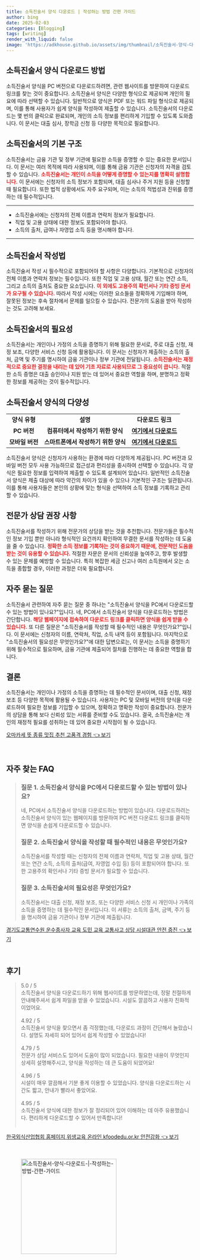 ```yaml
---
title: 소득진술서 양식 다운로드 | 작성하는 방법 간편 가이드
author: bing
date: 2025-02-03
categories: [Blogging]
tags: [writing]
render_with_liquid: false
image: 'https://adkhouse.github.io/assets/img/thumbnail/소득진술서-양식-다운로드-|-작성하는-방법-간편-가이드.webp'
---
```



<h2 id='소득진술서양식다운로드'>소득진술서 양식 다운로드 방법</h2>

<p>소득진술서 양식을 PC 버전으로 다운로드하려면, 관련 웹사이트를 방문하여 다운로드 링크를 찾는 것이 중요합니다. 소득진술서 양식은 다양한 형식으로 제공되며 개인의 필요에 따라 선택할 수 있습니다. 일반적으로 양식은 PDF 또는 워드 파일 형식으로 제공되며, 이를 통해 사용자가 쉽게 양식을 작성하여 제출할 수 있습니다. 소득진술서의 다운로드는 몇 번의 클릭으로 완료되며, 개인의 소득 정보를 편리하게 기입할 수 있도록 도와줍니다. 이 문서는 대출 심사, 장학금 신청 등 다양한 목적으로 필요합니다.</p>

<h2 id='소득진술서구조'>소득진술서의 기본 구조</h2>

<p>소득진술서는 금융 기관 및 정부 기관에 필요한 소득을 증명할 수 있는 중요한 문서입니다. 이 문서는 여러 목적에 따라 사용되며, 이를 통해 금융 기관은 신청자의 자격을 검토할 수 있습니다. <b><span style="color: #ee2323;">소득진술서는 개인이 소득을 어떻게 증명할 수 있는지를 명확히 설명합니다.</span></b> 이 문서에는 신청자의 소득 정보가 포함되며, 대출 심사나 주거 지원 등을 신청할 때 필요합니다. 또한 법적 상황에서도 자주 요구되며, 이는 소득의 적법성과 진위를 증명하는 데 필수적입니다.</p>

<hr />

<ul>
    <li>소득진술서에는 신청자의 전체 이름과 연락처 정보가 필요합니다.</li>
    <li>직업 및 고용 상태에 대한 정보도 포함되어야 합니다.</li>
    <li>소득의 출처, 급여나 자영업 소득 등을 명시해야 합니다.</li>
</ul>

<hr />

<h2 id='소득진술서작성법'>소득진술서 작성법</h2>

<p>소득진술서 작성 시 필수적으로 포함되어야 할 사항은 다양합니다. 기본적으로 신청자의 전체 이름과 연락처 정보는 필수입니다. 또한 직업 및 고용 상태, 월간 또는 연간 소득, 그리고 소득의 출처도 중요한 요소입니다. <b><span style="color: #ee2323;">이 외에도 고용주의 확인서나 기타 증빙 문서가 요구될 수 있습니다.</span></b> 따라서 작성 시에는 이러한 요소들을 정확하게 기입해야 하며, 잘못된 정보는 후속 절차에서 문제를 일으킬 수 있습니다. 전문가의 도움을 받아 작성하는 것도 고려해 보세요.</p>

<h2 id='소득진술서필요성'>소득진술서의 필요성</h2>

<p>소득진술서는 개인이나 가정의 소득을 증명하기 위해 필요한 문서로, 주로 대출 신청, 재정 보조, 다양한 서비스 신청 등에 활용됩니다. 이 문서는 신청자가 제출하는 소득의 출처, 금액 및 주기를 명시하여 금융 기관이나 정부 기관에 전달됩니다. <b><span style="color: #ee2323;">소득진술서는 재정적으로 중요한 결정을 내리는 데 있어 기초 자료로 사용되므로 그 중요성이 큽니다.</span></b> 적절한 소득 증명은 대출 승인이나 지원 받는 데 있어서 중요한 역할을 하며, 분명하고 정확한 정보를 제공하는 것이 필수적입니다.</p>

<h2 id='소득진술서양식다양성'>소득진술서 양식의 다양성</h2>

<table>
    <tr>
        <td style="text-align: center; height: 17px;"><b>양식 유형</b></td>
        <td style="text-align: center; height: 17px;"><b>설명</b></td>
        <td style="text-align: center; height: 17px;"><b>다운로드 링크</b></td>
    </tr>
    <tr>
        <td style="text-align: center; height: 17px;"><b>PC 버전</b></td>
        <td style="text-align: center; height: 17px;"><b>컴퓨터에서 작성하기 위한 양식</b></td>
        <td style="text-align: center; height: 17px;"><b><a href="#">여기에서 다운로드</a></b></td>
    </tr>
    <tr>
        <td style="text-align: center; height: 17px;"><b>모바일 버전</b></td>
        <td style="text-align: center; height: 17px;"><b>스마트폰에서 작성하기 위한 양식</b></td>
        <td style="text-align: center; height: 17px;"><b><a href="#">여기에서 다운로드</a></b></td>
    </tr>
</table>

<p>소득진술서 양식은 신청자가 사용하는 환경에 따라 다양하게 제공됩니다. PC 버전과 모바일 버전 모두 사용 가능하므로 접근성과 편리성을 중시하여 선택할 수 있습니다. 각 양식은 필요한 정보를 입력하여 제출할 수 있도록 설계되어 있습니다. 일반적인 소득진술서 양식은 제출 대상에 따라 약간의 차이가 있을 수 있으나 기본적인 구조는 일관됩니다. 이를 통해 사용자들은 본인의 상황에 맞는 형식을 선택하여 소득 정보를 기록하고 관리할 수 있습니다.</p>

<h2 id='전문가상담권장'>전문가 상담 권장 사항</h2>

<p>소득진술서를 작성하기 위해 전문가의 상담을 받는 것을 추천합니다. 전문가들은 필수적인 정보 기입 뿐만 아니라 형식적인 요건까지 확인하여 무결한 문서를 작성하는 데 도움을 줄 수 있습니다. <b><span style="color: #ee2323;">정확한 소득 정보를 기록하는 것이 중요하기 때문에, 전문적인 도움을 받는 것이 유용할 수 있습니다.</span></b> 적절한 자문은 문서의 신뢰성을 높여주고, 향후 발생할 수 있는 문제를 예방할 수 있습니다. 특히 복잡한 세금 신고나 여러 소득원에서 오는 소득을 종합할 경우, 이러한 과정은 더욱 필요합니다.</p>

<h2 id='자주묻는질문'>자주 묻는 질문</h2>

<p>소득진술서 관련하여 자주 묻는 질문 중 하나는 "소득진술서 양식을 PC에서 다운로드할 수 있는 방법이 있나요?"입니다. 네, PC에서 소득진술서 양식을 다운로드하는 방법은 간단합니다. <b><span style="color: #ee2323;">해당 웹페이지에 접속하여 다운로드 링크를 클릭하면 양식을 쉽게 받을 수 있습니다.</span></b> 또 다른 질문은 "소득진술서를 작성할 때 필수적인 내용은 무엇인가요?"입니다. 이 문서에는 신청자의 이름, 연락처, 직업, 소득 내역 등이 포함됩니다. 마지막으로 "소득진술서의 필요성은 무엇인가요?"에 대한 답변으로는, 이 문서는 소득을 증명하기 위해 필수적으로 필요하며, 금융 기관에 제출되어 절차를 진행하는 데 중요한 역할을 합니다.</p>

<h2 id='결론'>결론</h2>

<p>소득진술서는 개인이나 가정의 소득을 증명하는 데 필수적인 문서이며, 대출 신청, 재정 보조 등 다양한 목적에 활용될 수 있습니다. 사용자는 PC 및 모바일 버전의 양식을 다운로드하여 필요한 정보를 기입할 수 있으며, 정확하고 명확한 작성이 중요합니다. 전문가의 상담을 통해 보다 신뢰성 있는 서류를 준비할 수도 있습니다. 결국, 소득진술서는 개인의 재정적 필요를 성취하는 데 있어 중요한 시작점이 될 수 있습니다.</p>


<p><a class="click-button" title="오마카세 뜻 종류 맛집 추천 고품격 경험" href="https://adkhouse.github.io/posts/%EC%98%A4%EB%A7%88%EC%B9%B4%EC%84%B8-%EB%9C%BB-%EC%A2%85%EB%A5%98-%EB%A7%9B%EC%A7%91-%EC%B6%94%EC%B2%9C-%EA%B3%A0%ED%92%88%EA%B2%A9-%EA%B2%BD%ED%97%98/" rel="dofollow">오마카세 뜻 종류 맛집 추천 고품격 경험 👈 보기</a></p><br>
<h2 id='자주_찾는_FAQ'>자주 찾는 FAQ</h2>
<div itemscope="" itemtype="https://schema.org/FAQPage"> 
<blockquote> 
<div itemscope="" itemprop="mainEntity" itemtype="https://schema.org/Question"> 
<h3 itemprop="name">질문 1. 소득진술서 양식을 PC에서 다운로드할 수 있는 방법이 있나요?</h3> 
<div itemscope="" itemprop="acceptedAnswer" itemtype="https://schema.org/Answer"> 
<span itemprop="text"> 
<p>네, PC에서 소득진술서 양식을 다운로드하는 방법이 있습니다. 다운로드하려는 소득진술서 양식이 있는 웹페이지를 방문하여 PC 버전 다운로드 링크를 클릭하면 양식을 손쉽게 다운로드할 수 있습니다.</p> 
</span> 
</div> 
</div> 
<div itemscope="" itemprop="mainEntity" itemtype="https://schema.org/Question"> 
<h3 itemprop="name">질문 2. 소득진술서 양식을 작성할 때 필수적인 내용은 무엇인가요?</h3> 
<div itemscope="" itemprop="acceptedAnswer" itemtype="https://schema.org/Answer"> 
<span itemprop="text"> 
<p>소득진술서를 작성할 때는 신청자의 전체 이름과 연락처, 직업 및 고용 상태, 월간 또는 연간 소득, 소득의 출처(급여, 자영업 수입 등) 등이 포함되어야 합니다. 또한 고용주의 확인서나 기타 증빙 문서가 필요할 수 있습니다.</p> 
</span> 
</div> 
</div> 
<div itemscope="" itemprop="mainEntity" itemtype="https://schema.org/Question"> 
<h3 itemprop="name">질문 3. 소득진술서의 필요성은 무엇인가요?</h3> 
<div itemscope="" itemprop="acceptedAnswer" itemtype="https://schema.org/Answer"> 
<span itemprop="text"> 
<p>소득진술서는 대출 신청, 재정 보조, 또는 다양한 서비스 신청 시 개인이나 가족의 소득을 증명하는 데 필수적인 문서입니다. 이 서류는 소득의 출처, 금액, 주기 등을 명시하여 금융 기관이나 정부 기관에 제출됩니다.</p> 
</span> 
</div> 
</div> 
</blockquote> 
</div>
<p><a class="click-button" title="경기도교통연수원 운수종사자 교육 도민 교육 교통사고 상담 시설대관 안전 증진" href="https://adkhouse.github.io/posts/%EA%B2%BD%EA%B8%B0%EB%8F%84%EA%B5%90%ED%86%B5%EC%97%B0%EC%88%98%EC%9B%90-%EC%9A%B4%EC%88%98%EC%A2%85%EC%82%AC%EC%9E%90-%EA%B5%90%EC%9C%A1-%EB%8F%84%EB%AF%BC-%EA%B5%90%EC%9C%A1-%EA%B5%90%ED%86%B5%EC%82%AC%EA%B3%A0-%EC%83%81%EB%8B%B4-%EC%8B%9C%EC%84%A4%EB%8C%80%EA%B4%80-%EC%95%88%EC%A0%84-%EC%A6%9D%EC%A7%84/" rel="dofollow">경기도교통연수원 운수종사자 교육 도민 교육 교통사고 상담 시설대관 안전 증진 👈 보기</a></p><br>
<h2 id='후기'>후기</h2>
<div itemscope itemtype="https://schema.org/Product">
  <blockquote>
  <div itemprop="review" itemscope itemtype="https://schema.org/Review">
      <div itemprop="reviewRating" itemscope itemtype="https://schema.org/Rating"> <span itemprop="ratingValue">5.0</span> / <span itemprop="bestRating">5</span> </div>
      <span itemprop="reviewBody">소득진술서 양식을 다운로드하기 위해 웹사이트를 방문하였는데, 정말 친절하게 안내해주셔서 쉽게 파일을 받을 수 있었습니다. 시설도 깔끔하고 사용자 친화적이었어요.</span>
  </div>
  <br>
  <div itemprop="review" itemscope itemtype="https://schema.org/Review">
      <div itemprop="reviewRating" itemscope itemtype="https://schema.org/Rating"> <span itemprop="ratingValue">4.92</span> / <span itemprop="bestRating">5</span> </div>
      <span itemprop="reviewBody">소득진술서 양식을 찾으면서 좀 걱정했는데, 다운로드 과정이 간단해서 놀랐습니다. 설명도 자세히 되어 있어서 쉽게 작성할 수 있었습니다!</span>
  </div>
  <br>
  <div itemprop="review" itemscope itemtype="https://schema.org/Review">
      <div itemprop="reviewRating" itemscope itemtype="https://schema.org/Rating"> <span itemprop="ratingValue">4.79</span> / <span itemprop="bestRating">5</span> </div>
      <span itemprop="reviewBody">전문가 상담 서비스도 있어서 도움이 많이 되었습니다. 필요한 내용이 무엇인지 상세히 설명해주시고, 양식을 작성하는 데 큰 도움이 되었어요!</span>
  </div>
  <br>
  <div itemprop="review" itemscope itemtype="https://schema.org/Review">
      <div itemprop="reviewRating" itemscope itemtype="https://schema.org/Rating"> <span itemprop="ratingValue">4.96</span> / <span itemprop="bestRating">5</span> </div>
      <span itemprop="reviewBody">시설이 매우 깔끔해서 기분 좋게 이용할 수 있었습니다. 양식을 다운로드하는 시간도 짧고, 안내가 빨라서 좋았어요.</span>
  </div>
  <br>
  <div itemprop="review" itemscope itemtype="https://schema.org/Review">
      <div itemprop="reviewRating" itemscope itemtype="https://schema.org/Rating"> <span itemprop="ratingValue">4.95</span> / <span itemprop="bestRating">5</span> </div>
      <span itemprop="reviewBody">소득진술서 양식에 대한 정보가 잘 정리되어 있어 이해하는 데 아주 유용했습니다. 편리하게 다운로드할 수 있어서 만족합니다!</span>
  </div>
  <br>
  </blockquote>
</div>
<p><a class="click-button" title="한국외식산업협회 홈페이지 위생교육 온라인 kfoodedu.or.kr 안전강화" href="https://adkhouse.github.io/posts/%ED%95%9C%EA%B5%AD%EC%99%B8%EC%8B%9D%EC%82%B0%EC%97%85%ED%98%91%ED%9A%8C-%ED%99%88%ED%8E%98%EC%9D%B4%EC%A7%80-%EC%9C%84%EC%83%9D%EA%B5%90%EC%9C%A1-%EC%98%A8%EB%9D%BC%EC%9D%B8-kfoodedu.or.kr-%EC%95%88%EC%A0%84%EA%B0%95%ED%99%94/" rel="dofollow">한국외식산업협회 홈페이지 위생교육 온라인 kfoodedu.or.kr 안전강화 👈 보기</a></p><br>
<figure class="image"><img src="https://adkhouse.github.io/assets/img/thumbnail/소득진술서-양식-다운로드-|-작성하는-방법-간편-가이드.webp" alt="소득진술서-양식-다운로드-|-작성하는-방법-간편-가이드" width="256" height="256"></figure>